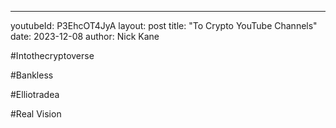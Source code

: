 ---
youtubeId: P3EhcOT4JyA
layout: post
title: "To Crypto YouTube Channels"
date: 2023-12-08
author: Nick Kane


#Intothecryptoverse

#Bankless

#Elliotradea

#Real Vision

